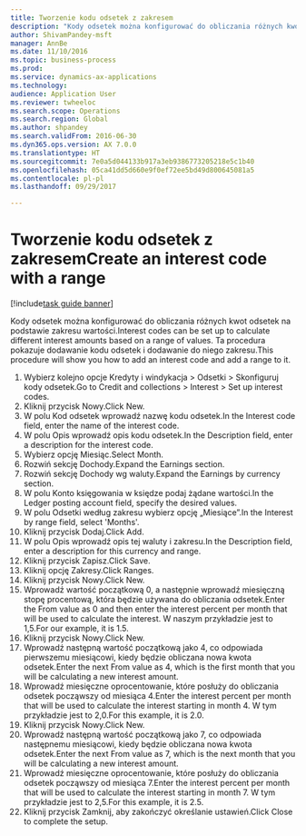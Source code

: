 ```yaml
--- 
title: Tworzenie kodu odsetek z zakresem
description: "Kody odsetek można konfigurować do obliczania różnych kwot odsetek na podstawie zakresu wartości."
author: ShivamPandey-msft
manager: AnnBe
ms.date: 11/10/2016
ms.topic: business-process
ms.prod: 
ms.service: dynamics-ax-applications
ms.technology: 
audience: Application User
ms.reviewer: twheeloc
ms.search.scope: Operations
ms.search.region: Global
ms.author: shpandey
ms.search.validFrom: 2016-06-30
ms.dyn365.ops.version: AX 7.0.0
ms.translationtype: HT
ms.sourcegitcommit: 7e0a5d044133b917a3eb9386773205218e5c1b40
ms.openlocfilehash: 05ca41dd5d660e9f0ef72ee5bd49d800645081a5
ms.contentlocale: pl-pl
ms.lasthandoff: 09/29/2017

---
```

# <a name="create-an-interest-code-with-a-range"></a><span data-ttu-id="5be9a-103">Tworzenie kodu odsetek z zakresem</span><span class="sxs-lookup"><span data-stu-id="5be9a-103">Create an interest code with a range</span></span>

[!include[task guide banner](../../includes/task-guide-banner.md)]

<span data-ttu-id="5be9a-104">Kody odsetek można konfigurować do obliczania różnych kwot odsetek na podstawie zakresu wartości.</span><span class="sxs-lookup"><span data-stu-id="5be9a-104">Interest codes can be set up to calculate different interest amounts based on a range of values.</span></span> <span data-ttu-id="5be9a-105">Ta procedura pokazuje dodawanie kodu odsetek i dodawanie do niego zakresu.</span><span class="sxs-lookup"><span data-stu-id="5be9a-105">This procedure will show you how to add an interest code and add a range to it.</span></span>

1. <span data-ttu-id="5be9a-106">Wybierz kolejno opcje Kredyty i windykacja > Odsetki > Skonfiguruj kody odsetek.</span><span class="sxs-lookup"><span data-stu-id="5be9a-106">Go to Credit and collections > Interest > Set up interest codes.</span></span>
2. <span data-ttu-id="5be9a-107">Kliknij przycisk Nowy.</span><span class="sxs-lookup"><span data-stu-id="5be9a-107">Click New.</span></span>
3. <span data-ttu-id="5be9a-108">W polu Kod odsetek wprowadź nazwę kodu odsetek.</span><span class="sxs-lookup"><span data-stu-id="5be9a-108">In the Interest code field, enter the name of the interest code.</span></span>
4. <span data-ttu-id="5be9a-109">W polu Opis wprowadź opis kodu odsetek.</span><span class="sxs-lookup"><span data-stu-id="5be9a-109">In the Description field, enter a description for the interest code.</span></span>
5. <span data-ttu-id="5be9a-110">Wybierz opcję Miesiąc.</span><span class="sxs-lookup"><span data-stu-id="5be9a-110">Select Month.</span></span>
6. <span data-ttu-id="5be9a-111">Rozwiń sekcję Dochody.</span><span class="sxs-lookup"><span data-stu-id="5be9a-111">Expand the Earnings section.</span></span>
7. <span data-ttu-id="5be9a-112">Rozwiń sekcję Dochody wg waluty.</span><span class="sxs-lookup"><span data-stu-id="5be9a-112">Expand the Earnings by currency section.</span></span>
8. <span data-ttu-id="5be9a-113">W polu Konto księgowania w księdze podaj żądane wartości.</span><span class="sxs-lookup"><span data-stu-id="5be9a-113">In the Ledger posting account field, specify the desired values.</span></span>
9. <span data-ttu-id="5be9a-114">W polu Odsetki według zakresu wybierz opcję „Miesiące”.</span><span class="sxs-lookup"><span data-stu-id="5be9a-114">In the Interest by range field, select 'Months'.</span></span>
10. <span data-ttu-id="5be9a-115">Kliknij przycisk Dodaj.</span><span class="sxs-lookup"><span data-stu-id="5be9a-115">Click Add.</span></span>
11. <span data-ttu-id="5be9a-116">W polu Opis wprowadź opis tej waluty i zakresu.</span><span class="sxs-lookup"><span data-stu-id="5be9a-116">In the Description field, enter a description for this currency and range.</span></span>
12. <span data-ttu-id="5be9a-117">Kliknij przycisk Zapisz.</span><span class="sxs-lookup"><span data-stu-id="5be9a-117">Click Save.</span></span>
13. <span data-ttu-id="5be9a-118">Kliknij opcję Zakresy.</span><span class="sxs-lookup"><span data-stu-id="5be9a-118">Click Ranges.</span></span>
14. <span data-ttu-id="5be9a-119">Kliknij przycisk Nowy.</span><span class="sxs-lookup"><span data-stu-id="5be9a-119">Click New.</span></span>
15. <span data-ttu-id="5be9a-120">Wprowadź wartość początkową 0, a następnie wprowadź miesięczną stopę procentową, która będzie używana do obliczania odsetek.</span><span class="sxs-lookup"><span data-stu-id="5be9a-120">Enter the From value as 0 and then enter the interest percent per month that will be used to calculate the interest.</span></span> <span data-ttu-id="5be9a-121">W naszym przykładzie jest to 1,5.</span><span class="sxs-lookup"><span data-stu-id="5be9a-121">For our example, it is 1.5.</span></span>
16. <span data-ttu-id="5be9a-122">Kliknij przycisk Nowy.</span><span class="sxs-lookup"><span data-stu-id="5be9a-122">Click New.</span></span>
17. <span data-ttu-id="5be9a-123">Wprowadź następną wartość początkową jako 4, co odpowiada pierwszemu miesiącowi, kiedy będzie obliczana nowa kwota odsetek.</span><span class="sxs-lookup"><span data-stu-id="5be9a-123">Enter the next From value as 4, which is the first month that you will be calculating a new interest amount.</span></span>
18. <span data-ttu-id="5be9a-124">Wprowadź miesięczne oprocentowanie, które posłuży do obliczania odsetek począwszy od miesiąca 4.</span><span class="sxs-lookup"><span data-stu-id="5be9a-124">Enter the interest percent per month that will be used to calculate the interest starting in month 4.</span></span> <span data-ttu-id="5be9a-125">W tym przykładzie jest to 2,0.</span><span class="sxs-lookup"><span data-stu-id="5be9a-125">For this example, it is 2.0.</span></span>
19. <span data-ttu-id="5be9a-126">Kliknij przycisk Nowy.</span><span class="sxs-lookup"><span data-stu-id="5be9a-126">Click New.</span></span>
20. <span data-ttu-id="5be9a-127">Wprowadź następną wartość początkową jako 7, co odpowiada następnemu miesiącowi, kiedy będzie obliczana nowa kwota odsetek.</span><span class="sxs-lookup"><span data-stu-id="5be9a-127">Enter the next From value as 7, which is the next month that you will be calculating a new interest amount.</span></span>
21. <span data-ttu-id="5be9a-128">Wprowadź miesięczne oprocentowanie, które posłuży do obliczania odsetek począwszy od miesiąca 7.</span><span class="sxs-lookup"><span data-stu-id="5be9a-128">Enter the interest percent per month that will be used to calculate the interest starting in month 7.</span></span> <span data-ttu-id="5be9a-129">W tym przykładzie jest to 2,5.</span><span class="sxs-lookup"><span data-stu-id="5be9a-129">For this example, it is 2.5.</span></span>
22. <span data-ttu-id="5be9a-130">Kliknij przycisk Zamknij, aby zakończyć określanie ustawień.</span><span class="sxs-lookup"><span data-stu-id="5be9a-130">Click Close to complete the setup.</span></span>


